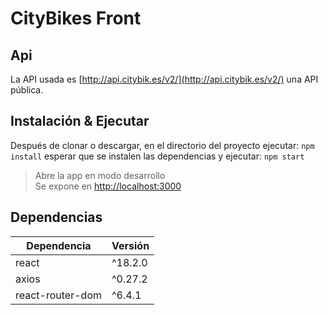 # CityBikes Front
## Api
La API usada es [http://api.citybik.es/v2/](http://api.citybik.es/v2/) una API pública.
## Instalación & Ejecutar
Después de clonar o descargar, en el directorio del proyecto ejecutar:
`npm install`
esperar que se instalen las dependencias y ejecutar:
`npm start`
> Abre la app en modo desarrollo\
> Se expone en [http://localhost:3000](http://localhost:3000) 

## Dependencias
| Dependencia | Versión |
|--|--|
| react | ^18.2.0 |
| axios | ^0.27.2 |
|react-router-dom|^6.4.1 |
